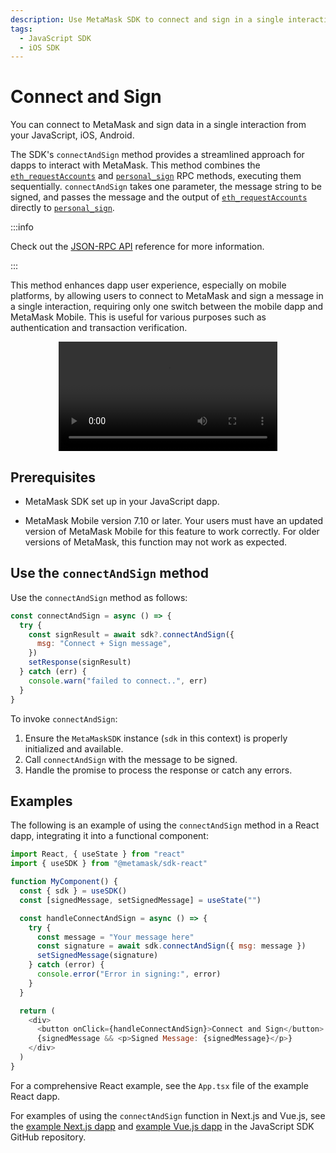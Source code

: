 ```yaml
---
description: Use MetaMask SDK to connect and sign in a single interaction.
tags:
  - JavaScript SDK
  - iOS SDK
---
```


# Connect and Sign

You can connect to MetaMask and sign data in a single interaction from your JavaScript, iOS,
Android.

The SDK's `connectAndSign` method provides a streamlined approach for dapps to interact with MetaMask.
This method combines the [`eth_requestAccounts`] and [`personal_sign`] RPC methods, executing them sequentially.
`connectAndSign` takes one parameter, the message string to be signed, and passes the message and
the output of [`eth_requestAccounts`] directly to [`personal_sign`].

:::info

Check out the [JSON-RPC API](/wallet/reference/json-rpc-methods) reference for more information.

:::

This method enhances dapp user experience, especially on mobile platforms, by allowing users to
connect to MetaMask and sign a message in a single interaction, requiring only one switch between
the mobile dapp and MetaMask Mobile.
This is useful for various purposes such as authentication and transaction verification.

<p align="center">
  <video width="350" controls>
    <source src="/connect-and-sign.mp4" type="video/mp4" />
  </video>
</p>

## Prerequisites

- MetaMask SDK set up in your JavaScript dapp.

- MetaMask Mobile version 7.10 or later.
  Your users must have an updated version of MetaMask Mobile for this feature to work correctly.
  For older versions of MetaMask, this function may not work as expected.

## Use the `connectAndSign` method

Use the `connectAndSign` method as follows:

```javascript
const connectAndSign = async () => {
  try {
    const signResult = await sdk?.connectAndSign({
      msg: "Connect + Sign message",
    })
    setResponse(signResult)
  } catch (err) {
    console.warn("failed to connect..", err)
  }
}
```

To invoke `connectAndSign`:

1. Ensure the `MetaMaskSDK` instance (`sdk` in this context) is properly initialized and available.
2. Call `connectAndSign` with the message to be signed.
3. Handle the promise to process the response or catch any errors.

## Examples

The following is an example of using the `connectAndSign` method in a React dapp, integrating it
into a functional component:

```javascript
import React, { useState } from "react"
import { useSDK } from "@metamask/sdk-react"

function MyComponent() {
  const { sdk } = useSDK()
  const [signedMessage, setSignedMessage] = useState("")

  const handleConnectAndSign = async () => {
    try {
      const message = "Your message here"
      const signature = await sdk.connectAndSign({ msg: message })
      setSignedMessage(signature)
    } catch (error) {
      console.error("Error in signing:", error)
    }
  }

  return (
    <div>
      <button onClick={handleConnectAndSign}>Connect and Sign</button>
      {signedMessage && <p>Signed Message: {signedMessage}</p>}
    </div>
  )
}
```

For a comprehensive React example, see the `App.tsx` file of the example React dapp.

For examples of using the `connectAndSign` function in Next.js and Vue.js, see the
[example Next.js dapp](https://github.com/MetaMask/metamask-sdk/tree/main/packages/examples/nextjs-demo)
and [example Vue.js dapp](https://github.com/MetaMask/metamask-sdk/tree/main/packages/examples/vuejs)
in the JavaScript SDK GitHub repository.

<!--links-->

[`eth_requestAccounts`]: /wallet/reference/json-rpc-methods/eth_requestAccounts
[`personal_sign`]: /wallet/reference/json-rpc-methods/personal_sign
